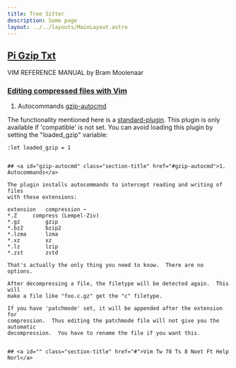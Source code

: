 ```yaml
---
title: Tree Sitter
description: Some page
layout: ../../layouts/MainLayout.astro
---
```



## <a id="Nvim" class="section-title" href="#Nvim"> Pi Gzip Txt</a> 

VIM REFERENCE MANUAL    by Bram Moolenaar


### <a id="gzip bzip2 compress" class="section-title" href="#gzip bzip2 compress">Editing compressed files with Vim</a>

1. Autocommands			[gzip-autocmd](#gzip-autocmd)

The functionality mentioned here is a [standard-plugin](#standard-plugin).
This plugin is only available if 'compatible' is not set.
You can avoid loading this plugin by setting the "loaded_gzip" variable:
```
:let loaded_gzip = 1


## <a id="gzip-autocmd" class="section-title" href="#gzip-autocmd">1. Autocommands</a> 

The plugin installs autocommands to intercept reading and writing of files
with these extensions:

extension	compression ~
*.Z		compress (Lempel-Ziv)
*.gz		gzip
*.bz2		bzip2
*.lzma		lzma
*.xz		xz
*.lz		lzip
*.zst		zstd

That's actually the only thing you need to know.  There are no options.

After decompressing a file, the filetype will be detected again.  This will
make a file like "foo.c.gz" get the "c" filetype.

If you have 'patchmode' set, it will be appended after the extension for
compression.  Thus editing the patchmode file will not give you the automatic
decompression.  You have to rename the file if you want this.


## <a id="" class="section-title" href="#">Vim Tw 78 Ts 8 Noet Ft Help Norl</a> 



